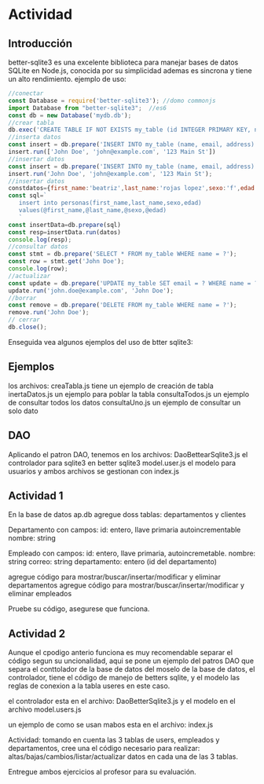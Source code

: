 # Actividad

## Introducción

better-sqlite3 es una excelente biblioteca para manejar bases de datos SQLite en Node.js, conocida por su simplicidad ademas es sincrona y tiene un alto rendimiento.
 ejemplo de uso:

 ```js
 //conectar
const Database = require('better-sqlite3'); //domo commonjs
import Database from "better-sqlite3";  //es6
const db = new Database('mydb.db');
//crear tabla
db.exec('CREATE TABLE IF NOT EXISTS my_table (id INTEGER PRIMARY KEY, name TEXT, email TEXT, address TEXT)');
//inserta datos
const insert = db.prepare('INSERT INTO my_table (name, email, address) VALUES (?, ?, ?)');
insert.run(['John Doe', 'john@example.com', '123 Main St'])
//insertar datos
const insert = db.prepare('INSERT INTO my_table (name, email, address) VALUES (?, ?, ?)');
insert.run('John Doe', 'john@example.com', '123 Main St');
//insertar datos
constdatos={first_name:'beatriz',last_name:'rojas lopez',sexo:'f',edad:25}
const sql=`
    insert into personas(first_name,last_name,sexo,edad) 
    values(@first_name,@last_name,@sexo,@edad)
    `
const insertData=db.prepare(sql)
const resp=insertData.run(datos)
console.log(resp);
//consultar datos
const stmt = db.prepare('SELECT * FROM my_table WHERE name = ?');
const row = stmt.get('John Doe');
console.log(row);
//actualizar
const update = db.prepare('UPDATE my_table SET email = ? WHERE name = ?');
update.run('john.doe@example.com', 'John Doe');
//borrar
const remove = db.prepare('DELETE FROM my_table WHERE name = ?');
remove.run('John Doe');
// cerrar
db.close();

 ```

Enseguida vea algunos ejemplos del uso de btter sqlite3:

## Ejemplos

los archivos:
creaTabla.js tiene un ejemplo de creación de tabla
inertaDatos.js un ejemplo para poblar la tabla
consultaTodos.js un ejemplo de consultar todos los datos
consultaUno.js un ejemplo de consultar un solo dato

 ## DAO

Aplicando el patron DAO, tenemos en los archivos:
 DaoBettearSqlite3.js el controlador para sqlite3 en better sqlite3
 model.user.js el modelo para usuarios
 y ambos archivos se gestionan con index.js

 ## Actividad 1

 En la base de datos ap.db agregue doss tablas: departamentos y clientes

 Departamento con campos:
 id: entero, llave primaria autoincrementable
 nombre: string

 Empleado con campos:
 id: entero, llave primaria, autoincremetable.
 nombre: string 
 correo: string
 departamento: entero (id del departamento)

 agregue código para mostrar/buscar/insertar/modificar y eliminar departamentos
 agregue código para mostrar/buscar/insertar/modificar y eliminar empleados

 Pruebe su código, asegurese que funciona.

## Actividad 2

Aunque el cpodigo anterio funciona es muy recomendable separar el código segun su uncionalidad, aqui se pone un ejemplo del patros DAO que separa el conttolador de la base de datos del moselo de la base de datos, el controlador, tiene el código de manejo  de betters sqlite, y el modelo las reglas de conexion a la tabla useres en este caso.

el controlador esta en el archivo: DaoBetterSqlite3.js
y el modelo en el archivo model.users.js

un ejemplo de como se usan mabos esta en el archivo: index.js

Actividad: tomando en cuenta las 3 tablas de users, empleados y departamentos, cree una el código necesario para realizar:
altas/bajas/cambios/listar/actualizar datos en cada una de las 3 tablas.

Entregue ambos ejercicios al profesor para su evaluación.



 